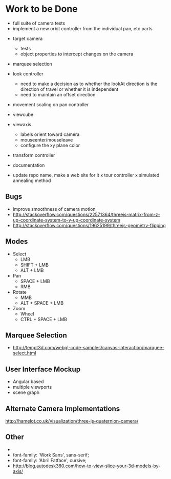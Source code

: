 Work to be Done
===============

* full suite of camera tests
* implement a new orbit controller from the individual pan, etc parts

 - target camera
    - tests
    - object properties to intercept changes on the camera
 - marquee selection




 - look controller
    - need to make a decision as to whether the lookAt direction is the direction of travel
      or whether it is independent
    - need to maintain an offset direction
    
 
 - movement scaling on pan controller
 - viewcube
 - viewaxis
    - labels orient toward camera
    - mouseenter/mouseleave
    - configure the xy plane color
 - transform controller
 
 - documentation
 - update repo name, make a web site for it
 x tour controller
     x simulated annealing method
  
## Bugs

 - improve smoothness of camera motion
 - http://stackoverflow.com/questions/22571364/threejs-matrix-from-z-up-coordinate-system-to-y-up-coordinate-system
 - http://stackoverflow.com/questions/19625199/threejs-geometry-flipping

## Modes

- Select
    - LMB
    - SHIFT + LMB
    - ALT + LMB
- Pan
    - SPACE + LMB
    - RMB
- Rotate
    - MMB
    - ALT + SPACE + LMB
- Zoom
    - Wheel
    - CTRL + SPACE + LMB


Marquee Selection
-----------------

* http://tempt3d.com/webgl-code-samples/canvas-interaction/marquee-select.html


User Interface Mockup
---------------------

 - Angular based
 - multiple viewports
 - scene graph


Alternate Camera Implementations
--------------------------------

http://hamelot.co.uk/visualization/three-js-quaternion-camera/


Other
-----

* <link href='https://fonts.googleapis.com/css?family=Abril+Fatface|Work+Sans:400,600,300,200,700' rel='stylesheet' type='text/css'>
* font-family: 'Work Sans', sans-serif;
* font-family: 'Abril Fatface', cursive;
* http://blog.autodesk360.com/how-to-view-slice-your-3d-models-by-axis/
